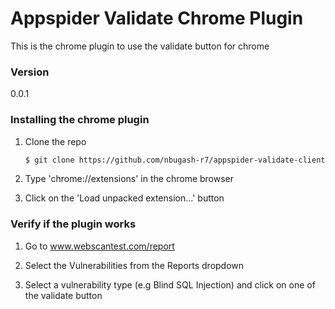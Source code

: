 # Appspider Validate Chrome Plugin
This is the chrome plugin to use the validate button for chrome

### Version
0.0.1

### Installing the chrome plugin
1. Clone the repo
    ```sh
    $ git clone https://github.com/nbugash-r7/appspider-validate-client.git
    ```
  
2. Type 'chrome://extensions' in the chrome browser

3. Click on the 'Load unpacked extension...' button


### Verify if the plugin works

1. Go to www.webscantest.com/report

2. Select the Vulnerabilities from the Reports dropdown

3. Select a vulnerability type (e.g Blind SQL Injection) and click on one of the validate button
